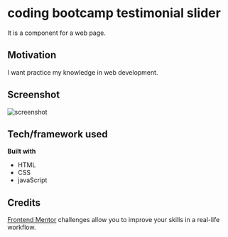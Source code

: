 # coding bootcamp testimonial slider

It is a component for a web page. 

## Motivation

I want practice my knowledge in web development. 
  

## Screenshot

![screenshot](/desing/desktop-real-image.png)  

## Tech/framework used

<b>Built with</b>

- HTML
- CSS
- javaScript


## Credits  

[Frontend Mentor](https://www.frontendmentor.io) challenges allow you to improve your skills in a real-life workflow.  
